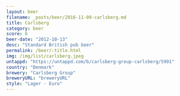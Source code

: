 ```yaml
---
layout: beer
filename: _posts/beer/2016-11-09-carlsberg.md
title: Carlsberg
category: beer
score: 6
beer-date: "2012-10-13"
desc: "Standard British pub beer"
permalink: /beer/:title.html
img: /img/list/carlsberg.jpeg
untappd: "https://untappd.com/b/carlsberg-group-carlsberg/5991"
country: "Denmark"
brewery: "Carlsberg Group"
breweryURL: "breweryURL"
style: "Lager - Euro"
---
```

